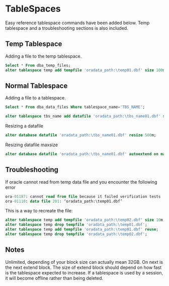 # TableSpaces

Easy reference tablespace commands have been added below. Temp tablespace and a troubleshooting sections is also included.


## Temp Tablespace

Adding a file to the temp tablespace.

```sql
Select * From dba_temp_files;
alter tablespace temp add tempfile 'oradata_path:\temp01.dbf' size 100m autoextend on next 100m maxsize unlimited;
```

## Normal Tablespace

Adding a file to a tablespace.

```sql
Select * From dba_data_files Where tablespace_name='TBS_NAME';

alter tablespace tbs_name add datafile 'oradata_path:\tbs_name01.dbf' size 100m autoextend on next 100m maxsize unlimited;
```

Resizing a datafile

```sql
alter database datafile 'oradata_path:\tbs_name01.dbf' resize 500m;
```

Resizing datafile maxsize

```sql
alter database datafile 'oradata_path:\tbs_name01.dbf' autoextend on maxsize 8G;
```

## Troubleshooting

If oracle cannot read from temp data file and you encounter the following error

```sql
ora-01187: cannot read from file because it failed verification tests
ora-01110: data file 201: ‘oradata_path:\temp01.dbf’
```

This is a way to recreate the file:

```sql
alter tablespace temp add tempfile 'oradata_path:\temp02.dbf' size 10m;
alter tablespace temp drop tempfile 'oradata_path:\temp01.dbf';
alter tablespace temp add tempfile 'oradata_path:\temp01.dbf' reuse;
alter tablespace temp drop tempfile 'oradata_path:\temp02.dbf';
```

## Notes

Unlimited, depending of your block size can actually mean 32GB.
On next is the next extend block. The size of extend block should  depend on how fast is the tablespace expected to increase.
If a tablespace is used by a session, it will become offline rather than being deleted.